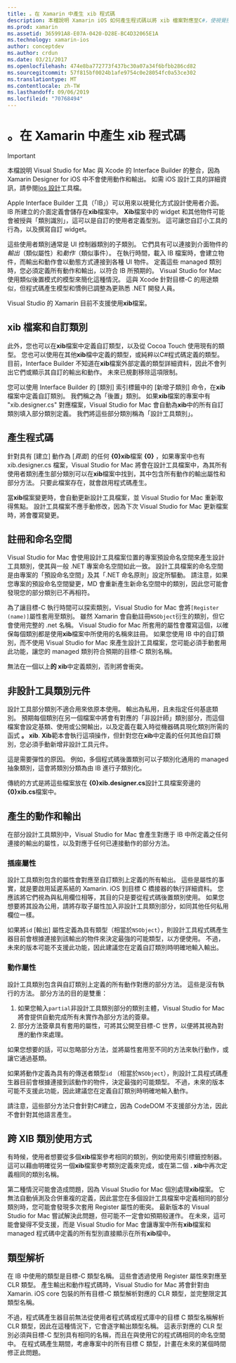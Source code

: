 ```yaml
---
title: 。在 Xamarin 中產生 xib 程式碼
description: 本檔說明 Xamarin iOS 如何產生程式碼以將 xib 檔案對應至C#，使視覺控制項可透過程式設計方式存取。
ms.prod: xamarin
ms.assetid: 365991A8-E07A-0420-D28E-BC4D32065E1A
ms.technology: xamarin-ios
author: conceptdev
ms.author: crdun
ms.date: 03/21/2017
ms.openlocfilehash: 474e8ba772773f437bc30a07a34f6bfbb286cd82
ms.sourcegitcommit: 57f815bf0024b1afe9754c0e28054fc0a53ce302
ms.translationtype: MT
ms.contentlocale: zh-TW
ms.lasthandoff: 09/06/2019
ms.locfileid: "70768494"
---
```

# <a name="xib-code-generation-in-xamarinios"></a>。在 Xamarin 中產生 xib 程式碼

> [!IMPORTANT]
> 本檔說明 Visual Studio for Mac 與 Xcode 的 Interface Builder 的整合，因為 Xamarin Designer for iOS 中不會使用動作和輸出。 如需 iOS 設計工具的詳細資訊，請參閱[Ios 設計](~/ios/user-interface/designer/index.md)工具檔。

Apple Interface Builder 工具（「IB」）可以用來以視覺化方式設計使用者介面。 IB 所建立的介面定義會儲存在**xib**檔案中。 **Xib**檔案中的 widget 和其他物件可能會被授與「類別識別」，這可以是自訂的使用者定義型別。 這可讓您自訂小工具的行為，以及撰寫自訂 widget。

這些使用者類別通常是 UI 控制器類別的子類別。 它們具有可以連接到介面物件的*輸出*（類似屬性）和*動作*（類似事件）。 在執行時間，載入 IB 檔案時，會建立物件，而輸出和動作會以動態方式連接到各種 UI 物件。 定義這些 managed 類別時，您必須定義所有動作和輸出，以符合 IB 所預期的。 Visual Studio for Mac 使用類似後置模式的模型來簡化這種情況。 這與 Xcode 針對目標-C 的用途類似，但程式碼產生模型和慣例已調整為更熟悉 .NET 開發人員。

Visual Studio 的 Xamarin 目前不支援使用**xib**檔案。

## <a name="xib-files-and-custom-classes"></a>xib 檔案和自訂類別

此外，您也可以在**xib**檔案中定義自訂類型，以及從 Cocoa Touch 使用現有的類型。 您也可以使用在其他**xib**檔中定義的類型，或純粹以C#程式碼定義的類型。 目前，Interface Builder 不知道在**xib**檔案外部定義的類型詳細資料，因此不會列出它們或顯示其自訂的輸出和動作。 未來已規劃移除這項限制。

您可以使用 Interface Builder 的 [類別] 索引標籤中的 [新增子類別] 命令，在**xib**檔案中定義自訂類別。 我們稱之為「後置」類別。 如果**xib**檔案的專案中有 "xib.designer.cs" 對應檔案，Visual Studio for Mac 會自動為**xib**中的所有自訂類別填入部分類別定義。 我們將這些部分類別稱為「設計工具類別」。

## <a name="generating-code"></a>產生程式碼

針對具有 [建立] 動作為 [*頁面*] 的任何 **{0}xib**檔案 **{0}** ，如果專案中也有 xib.designer.cs 檔案，Visual Studio for Mac 將會在設計工具檔案中，為其所有使用者類別產生部分類別可以在**xib**檔案中找到，其中包含所有動作的輸出屬性和部分方法。 只要此檔案存在，就會啟用程式碼產生。

當**xib**檔案變更時，會自動更新設計工具檔案，並 Visual Studio for Mac 重新取得焦點。 設計工具檔案不應手動修改，因為下次 Visual Studio for Mac 更新檔案時，將會覆寫變更。

## <a name="registration-and-namespaces"></a>註冊和命名空間

Visual Studio for Mac 會使用設計工具檔案位置的專案預設命名空間來產生設計工具類別，使其與一般 .NET 專案命名空間如此一致。 設計工具檔案的命名空間是由專案的「預設命名空間」及其「.NET 命名原則」設定所驅動。 請注意，如果您專案的預設命名空間變更，MD 會重新產生新命名空間中的類別，因此您可能會發現您的部分類別已不再相符。

為了讓目標-C 執行時間可以探索類別，Visual Studio for Mac 會將`[Register (name)]`屬性套用至類別。 雖然 Xamarin 會自動註冊`NSObject`衍生的類別，但它會使用完整的 .net 名稱。 Visual Studio for Mac 所套用的屬性會覆寫這個，以確保每個類別都是使用**xib**檔案中所使用的名稱來註冊。 如果您使用 IB 中的自訂類別，而不使用 Visual Studio for Mac 來產生設計工具檔案，您可能必須手動套用此功能，讓您的 managed 類別符合預期的目標-C 類別名稱。

無法在一個以上**的 xib**中定義類別，否則將會衝突。

## <a name="non-designer-class-parts"></a>非設計工具類別元件

設計工具部分類別不適合用來依原本使用。 輸出為私用，且未指定任何基底類別。 預期每個類別在另一個檔案中將會有對應的「非設計師」類別部分，而這個檔案會設定基類、使用或公開輸出，以及定義在載入時從機器碼具現化類別所需的函式 **。 xib**. **Xib**範本會執行這項操作，但針對您在**xib**中定義的任何其他自訂類別，您必須手動新增非設計工具元件。

這是需要彈性的原因。 例如，多個程式碼後置類別可以子類別化通用的 managed 抽象類別，這會將類別分類為由 IB 進行子類別化。

傳統的方式是將這些檔案放在 **{0}xib.designer.cs**設計工具檔案旁邊的 **{0}xib.cs**檔案中。

<a name="generated" />

## <a name="generated-actions-and-outlets"></a>產生的動作和輸出

在部分設計工具類別中，Visual Studio for Mac 會產生對應于 IB 中所定義之任何連接的輸出的屬性，以及對應于任何已連接動作的部分方法。

### <a name="outlet-properties"></a>插座屬性

設計工具類別包含的屬性會對應至自訂類別上定義的所有輸出。 這些是屬性的事實，就是要啟用延遲系結的 Xamarin. iOS 到目標 C 橋接器的執行詳細資料。 您應該將它們視為與私用欄位相等，其目的只是要從程式碼後置類別使用。 如果您想要將其設為公用，請將存取子屬性加入非設計工具類別部分，如同其他任何私用欄位一樣。

如果將`id` [輸出] 屬性定義為具有類型（相當於`NSObject`），則設計工具程式碼產生器目前會根據連接到該輸出的物件來決定最強的可能類型，以方便使用。
不過，未來的版本可能不支援此功能，因此建議您在定義自訂類別時明確地輸入輸出。

### <a name="action-properties"></a>動作屬性

設計工具類別包含與自訂類別上定義的所有動作對應的部分方法。 這些是沒有執行的方法。 部分方法的目的是雙重：

1. 如果您輸入`partial`非設計工具類別部分的類別主體，Visual Studio for Mac 將會提供自動完成所有未實作為部分方法的簽章。
2. 部分方法簽章具有套用的屬性，可將其公開至目標-C 世界，以便將其視為對應的動作來處理。

如果您想要的話，可以忽略部分方法，並將屬性套用至不同的方法來執行動作，或讓它通過基類。

如果將動作定義為具有的傳送者類型`id` （相當於`NSObject`），則設計工具程式碼產生器目前會根據連接到該動作的物件，決定最強的可能類型。 不過，未來的版本可能不支援此功能，因此建議您在定義自訂類別時明確地輸入動作。

請注意，這些部分方法只會針對C#建立，因為 CodeDOM 不支援部分方法，因此不會針對其他語言產生。

## <a name="cross-xib-class-usage"></a>跨 XIB 類別使用方式

有時候，使用者想要從多個**xib**檔案參考相同的類別，例如使用索引標籤控制器。 這可以藉由明確從另一個**xib**檔案參考類別定義來完成，或在第二個 **. xib**中再次定義相同的類別名稱。

第二種情況可能會造成問題，因為 Visual Studio for Mac 個別處理**xib**檔案。 它無法自動偵測及合併重複的定義，因此當您在多個設計工具檔案中定義相同的部分類別時，您可能會發現多次套用 Register 屬性的衝突。 最新版本的 Visual Studio for Mac 嘗試解決此問題，但可能不一定會如預期般運作。 在未來，這可能會變得不受支援，而是 Visual Studio for Mac 會讓專案中所有**xib**檔案和 managed 程式碼中定義的所有型別直接顯示在所有**xib**檔中。

## <a name="type-resolution"></a>類型解析

在 IB 中使用的類型是目標-C 類型名稱。 這些會透過使用 Register 屬性來對應至 CLR 類型。 產生輸出和動作程式碼時，Visual Studio for Mac 將會針對由 Xamarin. iOS core 包裝的所有目標-C 類型解析對應的 CLR 類型，並完整限定其類型名稱。

不過，程式碼產生器目前無法從使用者程式碼或程式庫中的目標 C 類型名稱解析 CLR 類型，因此在這種情況下，它會逐字輸出類型名稱。 這表示對應的 CLR 型別必須與目標-C 型別具有相同的名稱，而且在與使用它的程式碼相同的命名空間中。 在程式碼產生期間，考慮專案中的所有目標 C 類型，計畫在未來的某個時間修正此問題。

